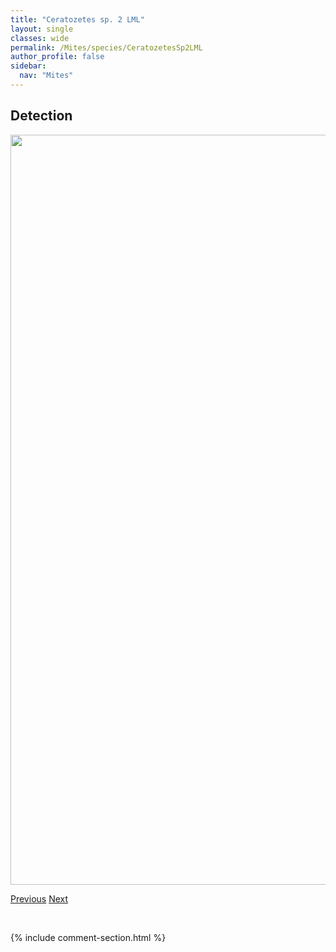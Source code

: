 ```yaml
---
title: "Ceratozetes sp. 2 LML"
layout: single
classes: wide
permalink: /Mites/species/CeratozetesSp2LML
author_profile: false
sidebar:
  nav: "Mites"
---
```


<h2>Detection</h2>

<a href="https://drive.google.com/uc?export=view&id=1mn9FCuITfYDGoD4pxroBE-UDqwu8bjcE">
<img src="https://drive.google.com/uc?export=view&id=1mn9FCuITfYDGoD4pxroBE-UDqwu8bjcE" height = "1200" width = "800">
</a>


<a href="/DevelopmentWebsite/Mites/species/CeratozetesSp1LML" class="pagination--pager" title="Ceratozetes sp. 1 LML">Previous</a> <a href="/DevelopmentWebsite/Mites/species/CeratozetesThienemanni" class="pagination--pager" title="Ceratozetes thienemanni">Next</a>

<p>&nbsp;</p>

{% include comment-section.html %}
